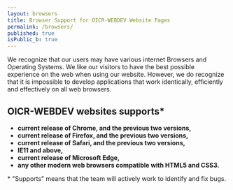 ```yaml
---
layout: browsers
title: Browser Support for OICR-WEBDEV Website Pages
permalink: /browsers/
published: true
isPublic_b: true
---
```


We recognize that our users may have various internet Browsers and Operating Systems. We like our visitors to have the best possible experience on the web when using our website. However, we do recognize that it is impossible to develop applications that work identically, efficiently and effectively on all web browsers.

## OICR-WEBDEV websites supports\*

* **current release of Chrome, and the previous two versions,**
* **current release of Firefox, and the previous two versions,**
* **current release of Safari, and the previous two versions,**
* **IE11 and above,**
* **current release of Microsoft Edge,**
* **any other modern web browsers compatible with HTML5 and CSS3.**

\* "Supports" means that the team will actively work to identify and fix bugs.